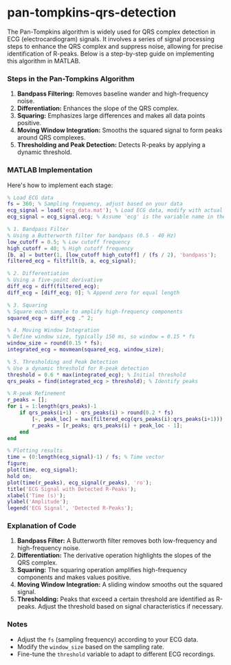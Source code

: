 # pan-tompkins-qrs-detection 
The Pan-Tompkins algorithm is widely used for QRS complex detection in ECG (electrocardiogram) signals. It involves a series of signal processing steps to enhance the QRS complex and suppress noise, allowing for precise identification of R-peaks. Below is a step-by-step guide on implementing this algorithm in MATLAB.

### Steps in the Pan-Tompkins Algorithm

1. **Bandpass Filtering:** Removes baseline wander and high-frequency noise.
2. **Differentiation:** Enhances the slope of the QRS complex.
3. **Squaring:** Emphasizes large differences and makes all data points positive.
4. **Moving Window Integration:** Smooths the squared signal to form peaks around QRS complexes.
5. **Thresholding and Peak Detection:** Detects R-peaks by applying a dynamic threshold.

### MATLAB Implementation

Here's how to implement each stage:

```matlab
% Load ECG data
fs = 360; % Sampling frequency, adjust based on your data
ecg_signal = load('ecg_data.mat'); % Load ECG data, modify with actual file name
ecg_signal = ecg_signal.ecg; % Assume 'ecg' is the variable name in the file

% 1. Bandpass Filter
% Using a Butterworth filter for bandpass (0.5 - 40 Hz)
low_cutoff = 0.5; % Low cutoff frequency
high_cutoff = 40; % High cutoff frequency
[b, a] = butter(1, [low_cutoff high_cutoff] / (fs / 2), 'bandpass');
filtered_ecg = filtfilt(b, a, ecg_signal);

% 2. Differentiation
% Using a five-point derivative
diff_ecg = diff(filtered_ecg);
diff_ecg = [diff_ecg; 0]; % Append zero for equal length

% 3. Squaring
% Square each sample to amplify high-frequency components
squared_ecg = diff_ecg .^ 2;

% 4. Moving Window Integration
% Define window size, typically 150 ms, so window = 0.15 * fs
window_size = round(0.15 * fs);
integrated_ecg = movmean(squared_ecg, window_size);

% 5. Thresholding and Peak Detection
% Use a dynamic threshold for R-peak detection
threshold = 0.6 * max(integrated_ecg); % Initial threshold
qrs_peaks = find(integrated_ecg > threshold); % Identify peaks

% R-peak Refinement
r_peaks = [];
for i = 1:length(qrs_peaks)-1
    if qrs_peaks(i+1) - qrs_peaks(i) > round(0.2 * fs)
        [~, peak_loc] = max(filtered_ecg(qrs_peaks(i):qrs_peaks(i+1)));
        r_peaks = [r_peaks; qrs_peaks(i) + peak_loc - 1];
    end
end

% Plotting results
time = (0:length(ecg_signal)-1) / fs; % Time vector
figure;
plot(time, ecg_signal);
hold on;
plot(time(r_peaks), ecg_signal(r_peaks), 'ro');
title('ECG Signal with Detected R-Peaks');
xlabel('Time (s)');
ylabel('Amplitude');
legend('ECG Signal', 'Detected R-Peaks');
```

### Explanation of Code

1. **Bandpass Filter:** A Butterworth filter removes both low-frequency and high-frequency noise.
2. **Differentiation:** The derivative operation highlights the slopes of the QRS complex.
3. **Squaring:** The squaring operation amplifies high-frequency components and makes values positive.
4. **Moving Window Integration:** A sliding window smooths out the squared signal.
5. **Thresholding:** Peaks that exceed a certain threshold are identified as R-peaks. Adjust the threshold based on signal characteristics if necessary.

### Notes
- Adjust the `fs` (sampling frequency) according to your ECG data.
- Modify the `window_size` based on the sampling rate.
- Fine-tune the `threshold` variable to adapt to different ECG recordings.
